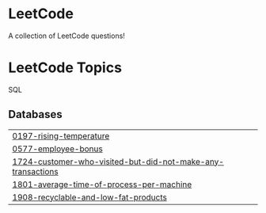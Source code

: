 # LeetCode
A collection of LeetCode questions!

<!---LeetCode Topics Start-->
# LeetCode Topics
SQL
## Databases
|  |
| ------- |
| [0197-rising-temperature](https://github.com/leighdavis-me/LeetCode/tree/master/0197-rising-temperature) |
| [0577-employee-bonus](https://github.com/leighdavis-me/LeetCode/tree/master/0577-employee-bonus) |
| [1724-customer-who-visited-but-did-not-make-any-transactions](https://github.com/leighdavis-me/LeetCode/tree/master/1724-customer-who-visited-but-did-not-make-any-transactions) |
| [1801-average-time-of-process-per-machine](https://github.com/leighdavis-me/LeetCode/tree/master/1801-average-time-of-process-per-machine) |
| [1908-recyclable-and-low-fat-products](https://github.com/leighdavis-me/LeetCode/tree/master/1908-recyclable-and-low-fat-products) |
<!---LeetCode Topics End-->
